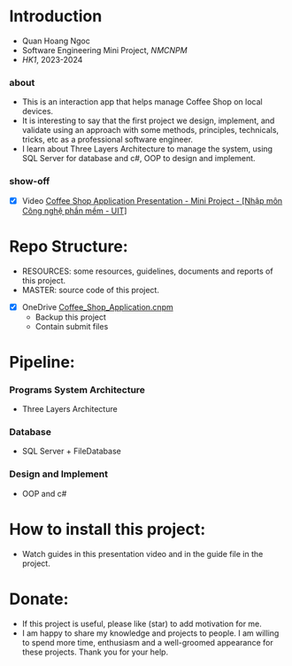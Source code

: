 # Introduction
- Quan Hoang Ngoc
- Software Engineering Mini Project, _NMCNPM_
- _HK1_, 2023-2024
  
### about 
- This is an interaction app that helps manage Coffee Shop on local devices.
- It is interesting to say that the first project we design, implement, and validate using an approach with some methods, principles, technicals, tricks, etc as a professional software engineer.
- I learn about Three Layers Architecture to manage the system, using SQL Server for database and c#, OOP to design and implement.

### show-off 
- [x] Video [Coffee Shop Application Presentation - Mini Project - [Nhập môn Công nghệ phần mềm - UIT]](https://youtu.be/qr8Z_AfD1tw)

# Repo Structure:  
- RESOURCES: some resources, guidelines, documents and reports of this project.
- MASTER: source code of this project.
- [x] OneDrive [Coffee_Shop_Application.cnpm](https://uithcm-my.sharepoint.com/:f:/g/personal/22521178_ms_uit_edu_vn/EuqxEatwhmBHoCxVAXI40j8BiAY_k02M9gLaAYFJmZNUEg?e=kHtiJj)
  - Backup this project
  - Contain submit files   

# Pipeline: 
### Programs System Architecture 
- Three Layers Architecture
### Database 
- SQL Server + FileDatabase
### Design and Implement 
- OOP and c# 

# How to install this project: 
- Watch guides in this presentation video and in the guide file in the project.  

# Donate: 
- If this project is useful, please like (star) to add motivation for me. 
- I am happy to share my knowledge and projects to people. I am willing to spend more time, enthusiasm and a well-groomed appearance for these projects. Thank you for your help. 
